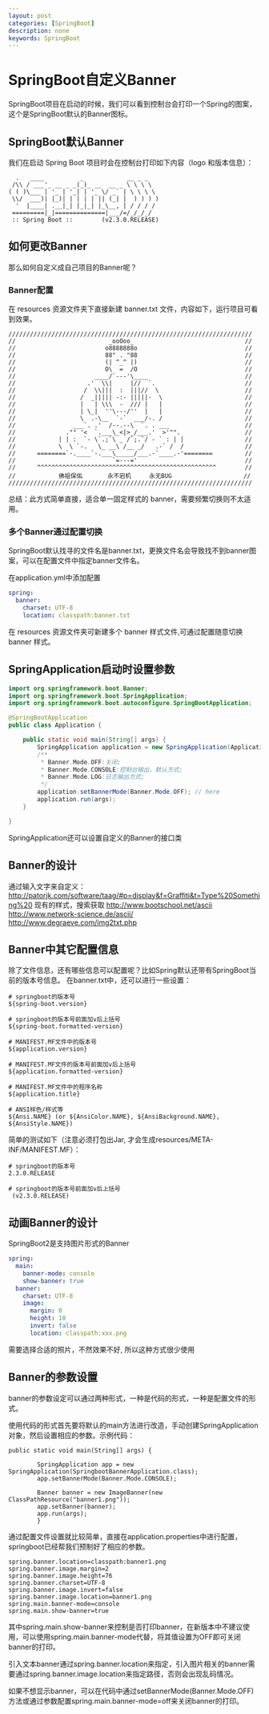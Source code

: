 ```yaml
---
layout: post
categories: [SpringBoot]
description: none
keywords: SpringBoot
---
```

# SpringBoot自定义Banner
SpringBoot项目在启动的时候，我们可以看到控制台会打印一个Spring的图案，这个是SpringBoot默认的Banner图标。  

## SpringBoot默认Banner
我们在启动 Spring Boot 项目时会在控制台打印如下内容（logo 和版本信息）：
```
  .   ____          _            __ _ _
 /\\ / ___'_ __ _ _(_)_ __  __ _ \ \ \ \
( ( )\___ | '_ | '_| | '_ \/ _` | \ \ \ \
 \\/  ___)| |_)| | | | | || (_| |  ) ) ) )
  '  |____| .__|_| |_|_| |_\__, | / / / /
 =========|_|==============|___/=/_/_/_/
 :: Spring Boot ::        (v2.3.0.RELEASE)
```

## 如何更改Banner
那么如何自定义成自己项目的Banner呢？

### Banner配置
在 resources 资源文件夹下直接新建 banner.txt 文件，内容如下，运行项目可看到效果。
```
////////////////////////////////////////////////////////////////////
//                          _ooOoo_                               //
//                         o8888888o                              //
//                         88" . "88                              //
//                         (| ^_^ |)                              //
//                         O\  =  /O                              //
//                      ____/`---'\____                           //
//                    .'  \\|     |//  `.                         //
//                   /  \\|||  :  |||//  \                        //
//                  /  _||||| -:- |||||-  \                       //
//                  |   | \\\  -  /// |   |                       //
//                  | \_|  ''\---/''  |   |                       //
//                  \  .-\__  `-`  ___/-. /                       //
//                ___`. .'  /--.--\  `. . ___                     //
//              ."" '<  `.___\_<|>_/___.'  >'"".                  //
//            | | :  `- \`.;`\ _ /`;.`/ - ` : | |                 //
//            \  \ `-.   \_ __\ /__ _/   .-` /  /                 //
//      ========`-.____`-.___\_____/___.-`____.-'========         //
//                           `=---='                              //
//      ^^^^^^^^^^^^^^^^^^^^^^^^^^^^^^^^^^^^^^^^^^^^^^^^^^        //
//            佛祖保佑       永不宕机     永无BUG                    //
////////////////////////////////////////////////////////////////////
```
总结：此方式简单直接，适合单一固定样式的 banner，需要频繁切换则不太适用。

### 多个Banner通过配置切换    
SpringBoot默认找寻的文件名是banner.txt，更换文件名会导致找不到banner图案，可以在配置文件中指定banner文件名。   
  
在application.yml中添加配置

```yaml
spring:
  banner:
    charset: UTF-8
    location: classpath:banner.txt
```
在 resources 资源文件夹可新建多个 banner 样式文件,可通过配置随意切换 banner 样式。

## SpringApplication启动时设置参数

```java
import org.springframework.boot.Banner;
import org.springframework.boot.SpringApplication;
import org.springframework.boot.autoconfigure.SpringBootApplication;

@SpringBootApplication
public class Application {

    public static void main(String[] args) {
        SpringApplication application = new SpringApplication(Application.class);
        /**
         * Banner.Mode.OFF:关闭;
         * Banner.Mode.CONSOLE:控制台输出，默认方式;
         * Banner.Mode.LOG:日志输出方式;
         */
        application.setBannerMode(Banner.Mode.OFF); // here
        application.run(args);
    }

}
```
SpringApplication还可以设置自定义的Banner的接口类

## Banner的设计

通过输入文字来自定义：http://patorjk.com/software/taag/#p=display&f=Graffiti&t=Type%20Something%20
现有的样式，搜索获取 http://www.bootschool.net/ascii
http://www.network-science.de/ascii/ 
http://www.degraeve.com/img2txt.php

## Banner中其它配置信息

除了文件信息，还有哪些信息可以配置呢？比如Spring默认还带有SpringBoot当前的版本号信息。
在banner.txt中，还可以进行一些设置：
```
# springboot的版本号 
${spring-boot.version}             
 
# springboot的版本号前面加v后上括号 
${spring-boot.formatted-version}

# MANIFEST.MF文件中的版本号 
${application.version}              
 
# MANIFEST.MF文件的版本号前面加v后上括号 
${application.formatted-version}

# MANIFEST.MF文件中的程序名称
${application.title}

# ANSI样色/样式等
${Ansi.NAME} (or ${AnsiColor.NAME}, ${AnsiBackground.NAME}, ${AnsiStyle.NAME})
```

简单的测试如下（注意必须打包出Jar, 才会生成resources/META-INF/MANIFEST.MF）：
```
# springboot的版本号
2.3.0.RELEASE

# springboot的版本号前面加v后上括号
 (v2.3.0.RELEASE)

```

## 动画Banner的设计
SpringBoot2是支持图片形式的Banner
```yaml
spring:
  main:
    banner-mode: console
    show-banner: true
  banner:
    charset: UTF-8
    image:
      margin: 0
      height: 10
      invert: false
      location: classpath:xxx.png
```
需要选择合适的照片，不然效果不好, 所以这种方式很少使用

## Banner的参数设置

banner的参数设定可以通过两种形式，一种是代码的形式，一种是配置文件的形式。

使用代码的形式首先要将默认的main方法进行改造，手动创建SpringApplication对象，然后设置相应的参数。示例代码：

```
public static void main(String[] args) {

        SpringApplication app = new SpringApplication(SpringbootBannerApplication.class);
        app.setBannerMode(Banner.Mode.CONSOLE);

        Banner banner = new ImageBanner(new ClassPathResource("banner1.png"));
        app.setBanner(banner);
        app.run(args);
        }
```
通过配置文件设置就比较简单，直接在application.properties中进行配置，springboot已经帮我们预制好了相应的参数。
```properties
spring.banner.location=classpath:banner1.png
spring.banner.image.margin=2
spring.banner.image.height=76
spring.banner.charset=UTF-8
spring.banner.image.invert=false
spring.banner.image.location=banner1.png
spring.main.banner-mode=console
spring.main.show-banner=true
```
其中spring.main.show-banner来控制是否打印banner，在新版本中不建议使用，可以使用spring.main.banner-mode代替，将其值设置为OFF即可关闭banner的打印。  

引入文本banner通过spring.banner.location来指定，引入图片相关的banner需要通过spring.banner.image.location来指定路径，否则会出现乱码情况。  

如果不想显示banner，可以在代码中通过setBannerMode(Banner.Mode.OFF)方法或通过参数配置spring.main.banner-mode=off来关闭banner的打印。